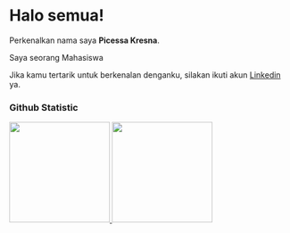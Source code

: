 # Halo semua! 
 
Perkenalkan nama saya **Picessa Kresna**.<br>
 
Saya seorang Mahasiswa<br>
 
Jika kamu tertarik untuk berkenalan denganku, silakan ikuti akun [Linkedin](https://www.linkedin.com/in/picessakresna/) ya.
 
### Github Statistic
<p align="left">
<a href="https://github.com/penuliscode">
  <img height="180em" src="https://github-readme-stats-eight-theta.vercel.app/api?username=penuliscode&show_icons=true&theme=algolia&include_all_commits=true&count_private=true"/>
  <img height="180em" src="https://github-readme-stats-eight-theta.vercel.app/api/top-langs/?username=penuliscode&layout=compact&layout=compact&theme=algolia"/>
</a>
</p>
